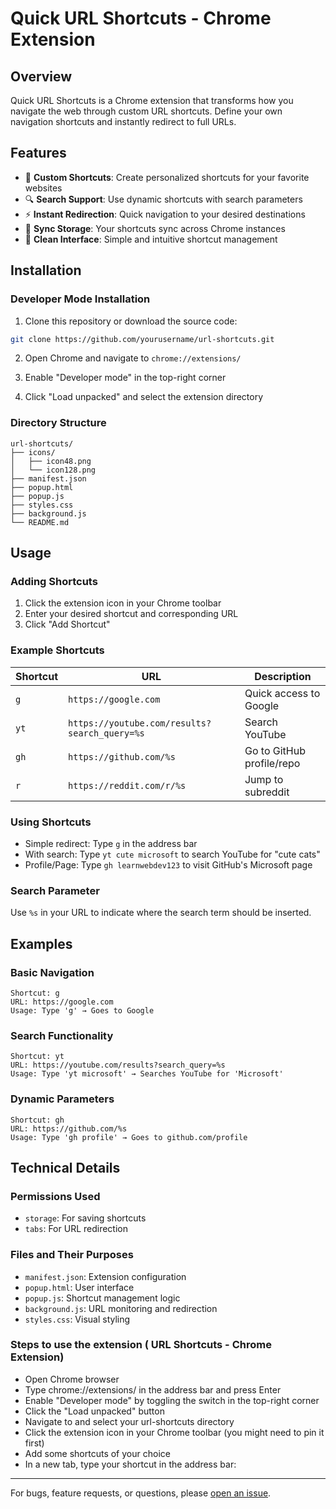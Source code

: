 # Quick URL Shortcuts - Chrome Extension

## Overview
Quick URL Shortcuts is a Chrome extension that transforms how you navigate the web through custom URL shortcuts. Define your own navigation shortcuts and instantly redirect to full URLs.

## Features
- 🚀 **Custom Shortcuts**: Create personalized shortcuts for your favorite websites
- 🔍 **Search Support**: Use dynamic shortcuts with search parameters
- ⚡ **Instant Redirection**: Quick navigation to your desired destinations
- 💾 **Sync Storage**: Your shortcuts sync across Chrome instances
- 🎨 **Clean Interface**: Simple and intuitive shortcut management

## Installation

### Developer Mode Installation
1. Clone this repository or download the source code:
```bash
git clone https://github.com/yourusername/url-shortcuts.git
```

2. Open Chrome and navigate to `chrome://extensions/`

3. Enable "Developer mode" in the top-right corner

4. Click "Load unpacked" and select the extension directory

### Directory Structure
```
url-shortcuts/
├── icons/
│   ├── icon48.png
│   └── icon128.png
├── manifest.json
├── popup.html
├── popup.js
├── styles.css
├── background.js
└── README.md
```

## Usage

### Adding Shortcuts
1. Click the extension icon in your Chrome toolbar
2. Enter your desired shortcut and corresponding URL
3. Click "Add Shortcut"

### Example Shortcuts
| Shortcut | URL | Description |
|----------|-----|-------------|
| `g` | `https://google.com` | Quick access to Google |
| `yt` | `https://youtube.com/results?search_query=%s` | Search YouTube |
| `gh` | `https://github.com/%s` | Go to GitHub profile/repo |
| `r` | `https://reddit.com/r/%s` | Jump to subreddit |

### Using Shortcuts
- Simple redirect: Type `g` in the address bar
- With search: Type `yt cute microsoft` to search YouTube for "cute cats"
- Profile/Page: Type `gh learnwebdev123` to visit GitHub's Microsoft page

### Search Parameter
Use `%s` in your URL to indicate where the search term should be inserted.

## Examples

### Basic Navigation
```
Shortcut: g
URL: https://google.com
Usage: Type 'g' → Goes to Google
```

### Search Functionality
```
Shortcut: yt
URL: https://youtube.com/results?search_query=%s
Usage: Type 'yt microsoft' → Searches YouTube for 'Microsoft'
```

### Dynamic Parameters
```
Shortcut: gh
URL: https://github.com/%s
Usage: Type 'gh profile' → Goes to github.com/profile
```

## Technical Details

### Permissions Used
- `storage`: For saving shortcuts
- `tabs`: For URL redirection

### Files and Their Purposes
- `manifest.json`: Extension configuration
- `popup.html`: User interface
- `popup.js`: Shortcut management logic
- `background.js`: URL monitoring and redirection
- `styles.css`: Visual styling

### Steps to use the extension ( URL Shortcuts - Chrome Extension)

- Open Chrome browser
- Type chrome://extensions/ in the address bar and press Enter
- Enable "Developer mode" by toggling the switch in the top-right corner
- Click the "Load unpacked" button
- Navigate to and select your url-shortcuts directory
- Click the extension icon in your Chrome toolbar (you might need to pin it first)
- Add some shortcuts of your choice
- In a new tab, type your shortcut in the address bar:

---

For bugs, feature requests, or questions, please [open an issue](https://github.com/learnwebdev123/url-shortcuts/issues).

